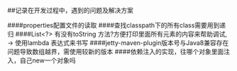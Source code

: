 ##记录在开发过程中，遇到的问题及解决方案

####properties配置文件的读取
####查找classpath下的所有class需要用到递归
####List<?> 有没有toString 方法?方便打印里面所有元素的内容来帮助调试, -> 使用lambda 表达式来书写
####jetty-maven-plugin版本号与Java8兼容存在问题导致数组越界，需使用较新的版本
####依赖注入的实现，往哪个对象里面注入，自己new一个对象吗
